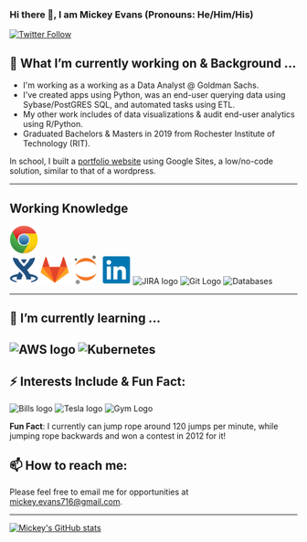 ### Hi there 👋, I am Mickey Evans (Pronouns: He/Him/His)
[![Twitter Follow](https://img.shields.io/twitter/follow/MickeyEvans_?style=social)](https://twitter.com/MickeyEvans_)

## 🔭 What I’m currently working on & Background ...
 - I'm working as a working as a Data Analyst @ Goldman Sachs.
 - I've created apps using Python, was an end-user querying data using Sybase/PostGRES SQL, and automated tasks using ETL.
 - My other work includes of data visualizations & audit end-user analytics using R/Python.
 - Graduated Bachelors & Masters in 2019 from Rochester Institute of Technology (RIT). 

In school, I built a [portfolio website](https://sites.google.com/g.rit.edu/mickey/) using Google Sites, a low/no-code solution, similar to that of a wordpress. 

-----
## Working Knowledge
<img src="https://github.com/devicons/devicon/blob/master/icons/chrome/chrome-original.svg" 
					alt="Chrome logo" width="50" height="50" />			
<img src="https://github.com/devicons/devicon/blob/master/icons/confluence/confluence-original.svg" 
					alt="Confluence logo" width="50" height="50" /> 
<img src="https://github.com/devicons/devicon/blob/master/icons/gitlab/gitlab-original.svg" 
					alt="GitLab logo" width="50" height="50" /> 
<img src="https://github.com/devicons/devicon/blob/master/icons/jupyter/jupyter-original.svg" 
					alt="Jupyter logo" width="50" height="50" /> 
<img src="https://github.com/devicons/devicon/blob/master/icons/linkedin/linkedin-original.svg" 
					alt="LinkedIn logo" width="50" height="50" /> 
<img src="https://cdn.worldvectorlogo.com/logos/jira-1.svg" 
					alt="JIRA logo" width="50" height="50" /> 
<img src="https://user-images.githubusercontent.com/35714965/147426234-14fb37ce-06fd-4034-8d7a-d5482771c6c0.png" 
					alt="Git Logo" width="50" height="50" />
<img src="https://user-images.githubusercontent.com/35714965/147507200-2e29b7b0-4a98-4b2a-be64-ef1f71cb1fd2.png" 
					alt="Databases" width="50" height="50" />

-----
## 🌱 I’m currently learning ...
<img src="https://user-images.githubusercontent.com/35714965/147426312-bd8fce45-48e7-47af-83eb-d1e08d768983.png" 
					alt="AWS logo" width="50" height="50" /> 
<img src="https://user-images.githubusercontent.com/35714965/147426260-5ab45a8a-a690-4818-b54e-87b456fa97ed.png" 
					alt="Kubernetes" width="50" height="50" /> 
-----
## ⚡ Interests Include & Fun Fact:
<img src="https://cdn.worldvectorlogo.com/logos/buffalo-bills-4.svg" 
					alt="Bills logo" width="50" height="50" /> 
<img src="https://user-images.githubusercontent.com/35714965/147426524-d5467741-efe8-4fc7-b499-13afec427778.png" 
					alt="Tesla logo" width="50" height="50" /> 
<img src="https://user-images.githubusercontent.com/35714965/147426471-ccb11d8a-caeb-42be-948c-ec941ccb3d7d.png" 
					alt="Gym Logo" width="50" height="50" /> 
					
**Fun Fact**: I currently can jump rope around 120 jumps per minute, while jumping rope backwards and won a contest in 2012 for it!

## 📫 How to reach me: 
Please feel free to email me for opportunities at mickey.evans716@gmail.com. 

-----
[![Mickey's GitHub stats](https://github-readme-stats.vercel.app/api?username=mue8010)](https://github.com/mue8010/github-readme-stats)


<!--
- 👯 I’m looking to collaborate on ...
- 🤔 I’m looking for help with ...
- : ...
-->
